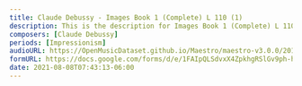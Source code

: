 ```yaml
---
title: Claude Debussy - Images Book 1 (Complete) L 110 (1)
description: This is the description for Images Book 1 (Complete) L 110 by Claude Debussy
composers: [Claude Debussy]
periods: [Impressionism]
audioURL: https://OpenMusicDataset.github.io/Maestro/maestro-v3.0.0/2014/MIDI-UNPROCESSED_09-10_R1_2014_MID--AUDIO_10_R1_2014_wav--4.midi
formURL: https://docs.google.com/forms/d/e/1FAIpQLSdvxX4ZpkhgRSlGv9ph-he8xPe81ywK-C_WEOAqq5crKwOswg/viewform
date: 2021-08-08T07:43:13-06:00
---
```

